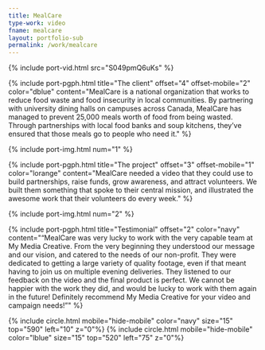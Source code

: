 ```yaml
---
title: MealCare
type-work: video
fname: mealcare
layout: portfolio-sub
permalink: /work/mealcare
---
```


{% include port-vid.html src="S049pmQ6uKs" %}

{% include port-pgph.html title="The client" offset="4" offset-mobile="2" color="dblue" content="MealCare is a national organization that works to reduce food waste and food insecurity in local communities. By partnering with university dining halls on campuses across Canada, MealCare has managed to prevent 25,000 meals worth of food from being wasted. Through partnerships with local food banks and soup kitchens, they’ve ensured that those meals go to people who need it." %}

{% include port-img.html num="1" %}

{% include port-pgph.html title="The project" offset="3" offset-mobile="1" color="lorange" content="MealCare needed a video that they could use to build partnerships, raise funds, grow awareness, and attract volunteers. We built them something that spoke to their central mission, and illustrated the awesome work that their volunteers do every week." %}

{% include port-img.html num="2" %}

{% include port-pgph.html title="Testimonial" offset="2" color="navy" content="“MealCare was very lucky to work with the very capable team at My Media Creative. From the very beginning they understood our message and our vision, and catered to the needs of our non-profit. They were dedicated to getting a large variety of quality footage, even if that meant having to join us on multiple evening deliveries. They listened to our feedback on the video and the final product is perfect. We cannot be happier with the work they did, and would be lucky to work with them again in the future! Definitely recommend My Media Creative for your video and campaign needs!”" %}

{% include circle.html mobile="hide-mobile" color="navy" size="15" top="590" left="10" z="0"%}
{% include circle.html mobile="hide-mobile" color="lblue" size="15" top="520" left="75" z="0"%}
